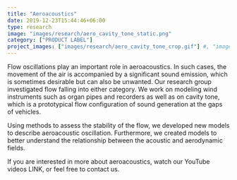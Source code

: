 ```yaml
---
title: "Aeroacoustics"
date: 2019-12-23T15:44:46+06:00
type: research
image: "images/research/aero_cavity_tone_static.png"
category: ["PRODUCT LABEL"]
project_images: ["images/research/aero_cavity_tone_crop.gif"] #, "images/research/jet_instab_crop.gif"]
---
```


Flow oscillations play an important role in aeroacoustics. In such cases, the movement of the air is accompanied by a significant sound emission, which is sometimes desirable but can also be unwanted. Our research group investigated flow falling into either category. We work on modeling wind instruments such as organ pipes and recorders as well as on cavity tone, which is a prototypical flow configuration of sound generation at the gaps of vehicles. 

Using methods to assess the stability of the flow, we developed new models to describe aeroacoustic oscillation. Furthermore, we created models to better understand the relationship between the acoustic and aerodynamic fields.

If you are interested in more about aeroacoustics, watch our YouTube videos LINK, or feel free to contact us.